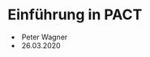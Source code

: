 # Einführung in PACT

- <i class="fa fa-user"></i>&nbsp;Peter Wagner
- <i class="fa fa-calendar" aria-hidden="true"></i>&nbsp;26.03.2020